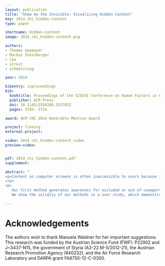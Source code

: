 ```yaml
---
layout: publication
title: "Show me the Invisible: Visualizing Hidden Content"
key: 2014_chi_hidden-content
type: paper

shortname: Hidden-Content
image: 2014_chi_hidden-content.png

authors:
- Thomas Geymayer
- Markus Steinberger
- lex
- streit
- schmalstieg

year: 2014

bibentry: inproceedings
bib:
  booktitle: Proceedings of the SIGCHI Conference on Human Factors in Computing Systems (CHI ’14)
  publisher: ACM Press
  doi: 10.1145/2556288.2557032
  pages: 3705--3714

award: ACM CHI 2014 Honorable Mention Award

project: linking
external-project:

video: 2014_chi_hidden-content_video
preview-video:


pdf: 2014_chi_hidden-content.pdf
supplement:

abstract: "
<p>Content on computer screens is often inaccessible to users because it is hidden, e.g., occluded by other windows, outside the viewport, or overlooked. In search tasks, the efficient retrieval of sought content is important. Current software, however, only provides limited support to visualize hidden occurrences and rarely supports search synchronization crossing application boundaries. To remedy this situation, we introduce two novel visualization methods to guide users to hidden content.
</p>
<p>
   Our first method generates awareness for occluded or out-of-viewport content using see-through visualization. For content that is either outside the screen's viewport or for data sources not opened at all, our second method shows off-screen indicators and an on-demand smart preview. To reduce the chances of overlooking content, we use visual links, i.e., visible edges, to connect the visible content or the visible representations of the hidden content.
   We show the validity of our methods in a user study, which demonstrates that our technique enables a faster localization of hidden content compared to traditional search functionality and thereby assists users in information retrieval tasks.</p>"

---
```


# Acknowledgements

The authors wish to thank Manuela Waldner for her important suggestions. This research was funded by the Austrian Science Fund (FWF): P22902 and J~3437-N15, the government of Styria (A3-22.M-5/2012-21), the Austrian Research Promotion Agency (840232), and the Air Force Research Laboratory and DARPA grant FA8750-12-C-0300.